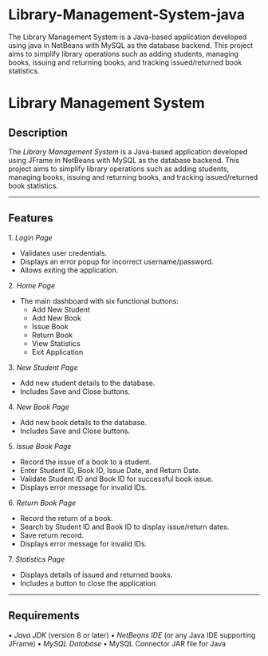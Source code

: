 # Library-Management-System-java
The Library Management System is a Java-based application developed using java in NetBeans with MySQL as the database backend. This project aims to simplify library operations such as adding students, managing books, issuing and returning books, and tracking issued/returned book statistics.
# Library Management System

## Description
The *Library Management System* is a Java-based application developed using JFrame in NetBeans with MySQL as the database backend. This project aims to simplify library operations such as adding students, managing books, issuing and returning books, and tracking issued/returned book statistics. 

---

## Features

1.⁠ ⁠*Login Page*  
   - Validates user credentials.
   - Displays an error popup for incorrect username/password.
   - Allows exiting the application.

2.⁠ ⁠*Home Page*  
   - The main dashboard with six functional buttons:
     - Add New Student
     - Add New Book
     - Issue Book
     - Return Book
     - View Statistics
     - Exit Application

3.⁠ ⁠*New Student Page*  
   - Add new student details to the database.
   - Includes Save and Close buttons.

4.⁠ ⁠*New Book Page*  
   - Add new book details to the database.
   - Includes Save and Close buttons.

5.⁠ ⁠*Issue Book Page*  
   - Record the issue of a book to a student.
   - Enter Student ID, Book ID, Issue Date, and Return Date.
   - Validate Student ID and Book ID for successful book issue.
   - Displays error message for invalid IDs.

6.⁠ ⁠*Return Book Page*  
   - Record the return of a book.
   - Search by Student ID and Book ID to display issue/return dates.
   - Save return record.
   - Displays error message for invalid IDs.

7.⁠ ⁠*Statistics Page*  
   - Displays details of issued and returned books.
   - Includes a button to close the application.

---

## Requirements
•⁠  ⁠*Java JDK* (version 8 or later)
•⁠  ⁠*NetBeans IDE* (or any Java IDE supporting JFrame)
•⁠  ⁠*MySQL Database*
•⁠  ⁠MySQL Connector JAR file for Java

